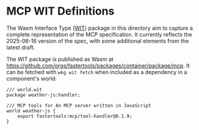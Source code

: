 # MCP WIT Definitions

The Wasm Interface Type ([WIT](https://component-model.bytecodealliance.org/design/wit.html)) package in this directory aim to capture a complete representation of the MCP specification. It currently reflects the 2025-06-18 version of the spec, with some additional elements from the latest draft.

The WIT package is published as Wasm at https://github.com/orgs/fastertools/packages/container/package/mcp. It can be fetched with `wkg wit fetch` when included as a dependency in a component's world:

```
/// world.wit
package weather-js:handler;

/// MCP tools for An MCP server written in JavaScript
world weather-js {
    export fastertools:mcp/tool-handler@0.1.9;
}
```
